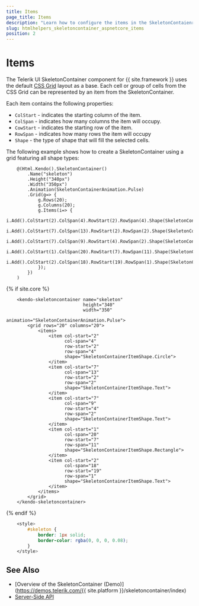 ```yaml
---
title: Items
page_title: Items
description: "Learn how to configure the items in the SkeletonContaienr components for {{ site.framework }}."
slug: htmlhelpers_skeletoncontainer_aspnetcore_items
position: 2
---
```


# Items

The Telerik UI SkeletonContainer component for {{ site.framework }} uses the default [CSS Grid](https://developer.mozilla.org/en-US/docs/Web/CSS/CSS_Grid_Layout) layout as a base. Each cell or group of cells from the CSS Grid can be represented by an item from the SkeletonContainer.

Each item contains the following properties:

*   `ColStart` - indicates the starting column of the item.
*   `ColSpan` - indicates how many columns the item will occupy.
*   `CowStart` - indicates the starting row of the item.
*   `RowSpan` - indicates how many rows the item will occupy
*   `Shape` - the type of shape that will fill the selected cells.

The following example shows how to create a SkeletonContainer using a grid featuring all shape types:

```HtmlHelper
    @(Html.Kendo().SkeletonContainer()
        .Name("skeleton")
        .Height("340px")
        .Width("350px")
        .Animation(SkeletonContainerAnimation.Pulse)
        .Grid(g=> {
            g.Rows(20);
            g.Columns(20);
            g.Items(i=> {
                i.Add().ColStart(2).ColSpan(4).RowStart(2).RowSpan(4).Shape(SkeletonContainerItemShape.Circle);
                i.Add().ColStart(7).ColSpan(13).RowStart(2).RowSpan(2).Shape(SkeletonContainerItemShape.Text);
                i.Add().ColStart(7).ColSpan(9).RowStart(4).RowSpan(2).Shape(SkeletonContainerItemShape.Text);
                i.Add().ColStart(1).ColSpan(20).RowStart(7).RowSpan(11).Shape(SkeletonContainerItemShape.Rectangle);
                i.Add().ColStart(2).ColSpan(18).RowStart(19).RowSpan(1).Shape(SkeletonContainerItemShape.Text);
            });
        })
    )
```
{% if site.core %}
```TagHelper
    <kendo-skeletoncontainer name="skeleton" 
                             height="340" 
                             width="350" 
                             animation="SkeletonContainerAnimation.Pulse">
        <grid rows="20" columns="20">
            <items>
                <item col-start="2"
                      col-span="4"
                      row-start="2"
                      row-span="4"
                      shape="SkeletonContainerItemShape.Circle">
                </item>
                <item col-start="7"
                      col-span="13"
                      row-start="2"
                      row-span="2"
                      shape="SkeletonContainerItemShape.Text">
                </item>
                <item col-start="7"
                      col-span="9"
                      row-start="4"
                      row-span="2"
                      shape="SkeletonContainerItemShape.Text">
                </item>
                <item col-start="1"
                      col-span="20"
                      row-start="7"
                      row-span="11"
                      shape="SkeletonContainerItemShape.Rectangle">
                </item>
                <item col-start="2"
                      col-span="18"
                      row-start="19"
                      row-span="1"
                      shape="SkeletonContainerItemShape.Text">
                </item>
            </items>
        </grid>
    </kendo-skeletoncontainer>
```
{% endif %}
```CSS
    <style>
        #skeleton {
            border: 1px solid;
            border-color: rgba(0, 0, 0, 0.08);
        }
    </style>    
```

## See Also

* [Overview of the SkeletonContainer (Demo)](https://demos.telerik.com/{{ site.platform }}/skeletoncontainer/index)
* [Server-Side API](/api/skeletoncontainer)
